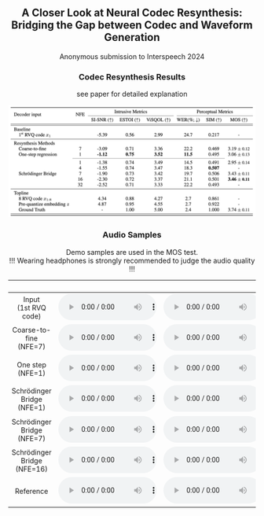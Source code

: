 ## <center> A Closer Look at Neural Codec Resynthesis: <br> Bridging the Gap between Codec and Waveform Generation </center>

<center> Anonymous submission to Interspeech 2024 </center> 



### <center> Codec Resynthesis Results </center>
<center> see paper for detailed explanation </center>

![Codec resynthesis results, see paper for detailed explanation. Number of function evaluations (NFE) reflects the number of forward passes required for synthesis, i.e., the inference cost.](figs/result.png)


### <center> Audio Samples </center>

<center> Demo samples are used in the MOS test. </center>
<center> !!! Wearing headphones is strongly recommended to judge the audio quality !!! </center>

| <span style="white-space: pre-wrap;">&nbsp;&nbsp;&nbsp;&nbsp;&nbsp;&nbsp;&nbsp;&nbsp;&nbsp;&nbsp;&nbsp;&nbsp;&nbsp;&nbsp;</span> |  |  |  |  |  |  |  |  |  |  |  |  |  |  |
| :---: | :---: | :---: | :---: | :---: | :---: | :---: | :---: | :---: | :---: | :---: | :---: | :---: | :---: | :---:  |
| Input<br>(1st RVQ code) | <audio src="samples/input/121-127105-0006.wav" controls style="width:200px;" preload></audio> | <audio src="samples/input/8463-294825-0006.wav" controls style="width:200px;" preload></audio> | <audio src="samples/input/1221-135767-0015.wav" controls style="width:200px;" preload></audio> | <audio src="samples/input/8463-294828-0003.wav" controls style="width:200px;" preload></audio> | <audio src="samples/input/3575-170457-0055.wav" controls style="width:200px;" preload></audio> | <audio src="samples/input/2830-3980-0045.wav" controls style="width:200px;" preload></audio> | <audio src="samples/input/4992-23283-0001.wav" controls style="width:200px;" preload></audio> | <audio src="samples/input/3575-170457-0010.wav" controls style="width:200px;" preload></audio> | <audio src="samples/input/260-123286-0016.wav" controls style="width:200px;" preload></audio> | <audio src="samples/input/1284-1181-0006.wav" controls style="width:200px;" preload></audio> | <audio src="samples/input/4970-29093-0004.wav" controls style="width:200px;" preload></audio> | <audio src="samples/input/260-123286-0005.wav" controls style="width:200px;" preload></audio> | <audio src="samples/input/5105-28233-0005.wav" controls style="width:200px;" preload></audio> | <audio src="samples/input/4992-41806-0017.wav" controls style="width:200px;" preload></audio> | <audio src="samples/input/7127-75946-0008.wav" controls style="width:200px;" preload></audio> |
| Coarse-to-fine<br>(NFE=7) | <audio src="samples/coarse2fine/121-127105-0006.wav" controls style="width:200px;" preload></audio> | <audio src="samples/coarse2fine/8463-294825-0006.wav" controls style="width:200px;" preload></audio> | <audio src="samples/coarse2fine/1221-135767-0015.wav" controls style="width:200px;" preload></audio> | <audio src="samples/coarse2fine/8463-294828-0003.wav" controls style="width:200px;" preload></audio> | <audio src="samples/coarse2fine/3575-170457-0055.wav" controls style="width:200px;" preload></audio> | <audio src="samples/coarse2fine/2830-3980-0045.wav" controls style="width:200px;" preload></audio> | <audio src="samples/coarse2fine/4992-23283-0001.wav" controls style="width:200px;" preload></audio> | <audio src="samples/coarse2fine/3575-170457-0010.wav" controls style="width:200px;" preload></audio> | <audio src="samples/coarse2fine/260-123286-0016.wav" controls style="width:200px;" preload></audio> | <audio src="samples/coarse2fine/1284-1181-0006.wav" controls style="width:200px;" preload></audio> | <audio src="samples/coarse2fine/4970-29093-0004.wav" controls style="width:200px;" preload></audio> | <audio src="samples/coarse2fine/260-123286-0005.wav" controls style="width:200px;" preload></audio> | <audio src="samples/coarse2fine/5105-28233-0005.wav" controls style="width:200px;" preload></audio> | <audio src="samples/coarse2fine/4992-41806-0017.wav" controls style="width:200px;" preload></audio> | <audio src="samples/coarse2fine/7127-75946-0008.wav" controls style="width:200px;" preload></audio> |
| One step<br>(NFE=1) | <audio src="samples/onestep/121-127105-0006.wav" controls style="width:200px;" preload></audio> | <audio src="samples/onestep/8463-294825-0006.wav" controls style="width:200px;" preload></audio> | <audio src="samples/onestep/1221-135767-0015.wav" controls style="width:200px;" preload></audio> | <audio src="samples/onestep/8463-294828-0003.wav" controls style="width:200px;" preload></audio> | <audio src="samples/onestep/3575-170457-0055.wav" controls style="width:200px;" preload></audio> | <audio src="samples/onestep/2830-3980-0045.wav" controls style="width:200px;" preload></audio> | <audio src="samples/onestep/4992-23283-0001.wav" controls style="width:200px;" preload></audio> | <audio src="samples/onestep/3575-170457-0010.wav" controls style="width:200px;" preload></audio> | <audio src="samples/onestep/260-123286-0016.wav" controls style="width:200px;" preload></audio> | <audio src="samples/onestep/1284-1181-0006.wav" controls style="width:200px;" preload></audio> | <audio src="samples/onestep/4970-29093-0004.wav" controls style="width:200px;" preload></audio> | <audio src="samples/onestep/260-123286-0005.wav" controls style="width:200px;" preload></audio> | <audio src="samples/onestep/5105-28233-0005.wav" controls style="width:200px;" preload></audio> | <audio src="samples/onestep/4992-41806-0017.wav" controls style="width:200px;" preload></audio> | <audio src="samples/onestep/7127-75946-0008.wav" controls style="width:200px;" preload></audio> |
| Schrödinger Bridge<br>(NFE=1) | <audio src="samples/sb_nfe1/121-127105-0006.wav" controls style="width:200px;" preload></audio> | <audio src="samples/sb_nfe1/8463-294825-0006.wav" controls style="width:200px;" preload></audio> | <audio src="samples/sb_nfe1/1221-135767-0015.wav" controls style="width:200px;" preload></audio> | <audio src="samples/sb_nfe1/8463-294828-0003.wav" controls style="width:200px;" preload></audio> | <audio src="samples/sb_nfe1/3575-170457-0055.wav" controls style="width:200px;" preload></audio> | <audio src="samples/sb_nfe1/2830-3980-0045.wav" controls style="width:200px;" preload></audio> | <audio src="samples/sb_nfe1/4992-23283-0001.wav" controls style="width:200px;" preload></audio> | <audio src="samples/sb_nfe1/3575-170457-0010.wav" controls style="width:200px;" preload></audio> | <audio src="samples/sb_nfe1/260-123286-0016.wav" controls style="width:200px;" preload></audio> | <audio src="samples/sb_nfe1/1284-1181-0006.wav" controls style="width:200px;" preload></audio> | <audio src="samples/sb_nfe1/4970-29093-0004.wav" controls style="width:200px;" preload></audio> | <audio src="samples/sb_nfe1/260-123286-0005.wav" controls style="width:200px;" preload></audio> | <audio src="samples/sb_nfe1/5105-28233-0005.wav" controls style="width:200px;" preload></audio> | <audio src="samples/sb_nfe1/4992-41806-0017.wav" controls style="width:200px;" preload></audio> | <audio src="samples/sb_nfe1/7127-75946-0008.wav" controls style="width:200px;" preload></audio> |
| Schrödinger Bridge<br>(NFE=7) | <audio src="samples/sb_nfe7/121-127105-0006.wav" controls style="width:200px;" preload></audio> | <audio src="samples/sb_nfe7/8463-294825-0006.wav" controls style="width:200px;" preload></audio> | <audio src="samples/sb_nfe7/1221-135767-0015.wav" controls style="width:200px;" preload></audio> | <audio src="samples/sb_nfe7/8463-294828-0003.wav" controls style="width:200px;" preload></audio> | <audio src="samples/sb_nfe7/3575-170457-0055.wav" controls style="width:200px;" preload></audio> | <audio src="samples/sb_nfe7/2830-3980-0045.wav" controls style="width:200px;" preload></audio> | <audio src="samples/sb_nfe7/4992-23283-0001.wav" controls style="width:200px;" preload></audio> | <audio src="samples/sb_nfe7/3575-170457-0010.wav" controls style="width:200px;" preload></audio> | <audio src="samples/sb_nfe7/260-123286-0016.wav" controls style="width:200px;" preload></audio> | <audio src="samples/sb_nfe7/1284-1181-0006.wav" controls style="width:200px;" preload></audio> | <audio src="samples/sb_nfe7/4970-29093-0004.wav" controls style="width:200px;" preload></audio> | <audio src="samples/sb_nfe7/260-123286-0005.wav" controls style="width:200px;" preload></audio> | <audio src="samples/sb_nfe7/5105-28233-0005.wav" controls style="width:200px;" preload></audio> | <audio src="samples/sb_nfe7/4992-41806-0017.wav" controls style="width:200px;" preload></audio> | <audio src="samples/sb_nfe7/7127-75946-0008.wav" controls style="width:200px;" preload></audio> |
| Schrödinger Bridge<br>(NFE=16)  | <audio src="samples/sb_nfe16/121-127105-0006.wav" controls style="width:200px;" preload></audio> | <audio src="samples/sb_nfe16/8463-294825-0006.wav" controls style="width:200px;" preload></audio> | <audio src="samples/sb_nfe16/1221-135767-0015.wav" controls style="width:200px;" preload></audio> | <audio src="samples/sb_nfe16/8463-294828-0003.wav" controls style="width:200px;" preload></audio> | <audio src="samples/sb_nfe16/3575-170457-0055.wav" controls style="width:200px;" preload></audio> | <audio src="samples/sb_nfe16/2830-3980-0045.wav" controls style="width:200px;" preload></audio> | <audio src="samples/sb_nfe16/4992-23283-0001.wav" controls style="width:200px;" preload></audio> | <audio src="samples/sb_nfe16/3575-170457-0010.wav" controls style="width:200px;" preload></audio> | <audio src="samples/sb_nfe16/260-123286-0016.wav" controls style="width:200px;" preload></audio> | <audio src="samples/sb_nfe16/1284-1181-0006.wav" controls style="width:200px;" preload></audio> | <audio src="samples/sb_nfe16/4970-29093-0004.wav" controls style="width:200px;" preload></audio> | <audio src="samples/sb_nfe16/260-123286-0005.wav" controls style="width:200px;" preload></audio> | <audio src="samples/sb_nfe16/5105-28233-0005.wav" controls style="width:200px;" preload></audio> | <audio src="samples/sb_nfe16/4992-41806-0017.wav" controls style="width:200px;" preload></audio> | <audio src="samples/sb_nfe16/7127-75946-0008.wav" controls style="width:200px;" preload></audio> |
| Reference | <audio src="samples/gt/121-127105-0006.wav" controls style="width:200px;" preload></audio> | <audio src="samples/gt/8463-294825-0006.wav" controls style="width:200px;" preload></audio> | <audio src="samples/gt/1221-135767-0015.wav" controls style="width:200px;" preload></audio> | <audio src="samples/gt/8463-294828-0003.wav" controls style="width:200px;" preload></audio> | <audio src="samples/gt/3575-170457-0055.wav" controls style="width:200px;" preload></audio> | <audio src="samples/gt/2830-3980-0045.wav" controls style="width:200px;" preload></audio> | <audio src="samples/gt/4992-23283-0001.wav" controls style="width:200px;" preload></audio> | <audio src="samples/gt/3575-170457-0010.wav" controls style="width:200px;" preload></audio> | <audio src="samples/gt/260-123286-0016.wav" controls style="width:200px;" preload></audio> | <audio src="samples/gt/1284-1181-0006.wav" controls style="width:200px;" preload></audio> | <audio src="samples/gt/4970-29093-0004.wav" controls style="width:200px;" preload></audio> | <audio src="samples/gt/260-123286-0005.wav" controls style="width:200px;" preload></audio> | <audio src="samples/gt/5105-28233-0005.wav" controls style="width:200px;" preload></audio> | <audio src="samples/gt/4992-41806-0017.wav" controls style="width:200px;" preload></audio> | <audio src="samples/gt/7127-75946-0008.wav" controls style="width:200px;" preload></audio> |
